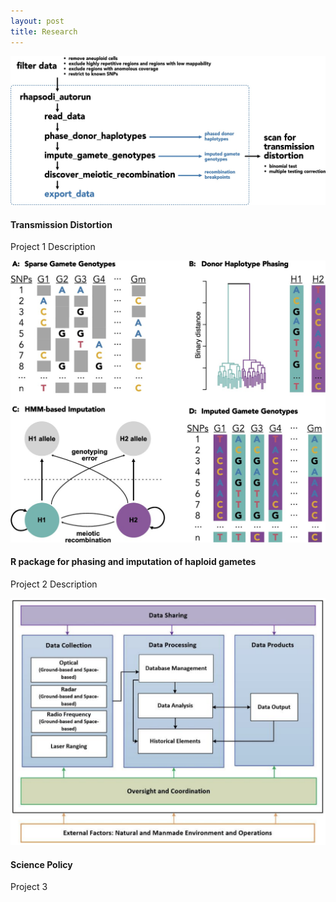```yaml
---
layout: post
title: Research
---
```


[![Transmission Distortion](../images/research_images/td_pipeline_schematic.jpg)](../research_projects/#project1)
#### Transmission Distortion
Project 1 Description

[![rhapsodi](../images/research_images/rhapsodi_schematic.jpg)](../research_projects/#project2)
#### R package for phasing and imputation of haploid gametes
Project 2 Description

[![Science Policy](../images/research_images/SSA.png)](../research_projects/#project3)
#### Science Policy
Project 3 


